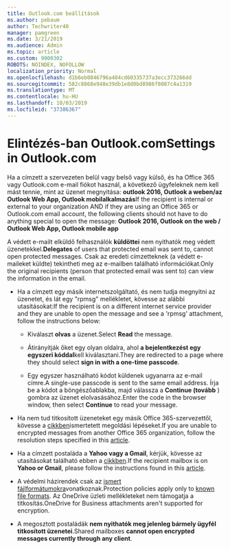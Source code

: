 ```yaml
---
title: Outlook.com beállítások
ms.author: pebaum
author: Techwriter40
manager: pamgreen
ms.date: 3/21/2019
ms.audience: Admin
ms.topic: article
ms.custom: 9000302
ROBOTS: NOINDEX, NOFOLLOW
localization_priority: Normal
ms.openlocfilehash: d1b6eb0846796a484cd60335737a3ecc373266dd
ms.sourcegitcommit: 582c8868e948e39db1e8d0bd8986f8087c4a1319
ms.translationtype: MT
ms.contentlocale: hu-HU
ms.lasthandoff: 10/03/2019
ms.locfileid: "37386367"
---
```

# <a name="settings-in-outlookcom"></a><span data-ttu-id="86bb0-102">Elintézés-ban Outlook.com</span><span class="sxs-lookup"><span data-stu-id="86bb0-102">Settings in Outlook.com</span></span>

<span data-ttu-id="86bb0-103">Ha a címzett a szervezeten belül vagy belső vagy külső, és ha Office 365 vagy Outlook.com e-mail fiókot használ, a következő ügyfeleknek nem kell mást tennie, mint az üzenet megnyitása: **outlook 2016, Outlook a weben/az Outlook Web App, Outlook mobilalkalmazás**</span><span class="sxs-lookup"><span data-stu-id="86bb0-103">If the recipient is internal or external to your organization AND if they are using an Office 365 or Outlook.com email account, the following clients should not have to do anything special to open the message: **Outlook 2016, Outlook on the web / Outlook Web App, Outlook mobile app**</span></span>

<span data-ttu-id="86bb0-104">A védett e-mailt elküldő felhasználók **küldöttei** nem nyithatók meg védett üzenetekkel.</span><span class="sxs-lookup"><span data-stu-id="86bb0-104">**Delegates** of users that protected email was sent to, cannot open protected messages.</span></span> <span data-ttu-id="86bb0-105">Csak az eredeti címzetteknek (a védett e-maileket küldte) tekintheti meg az e-mailben található információkat.</span><span class="sxs-lookup"><span data-stu-id="86bb0-105">Only the original recipients (person that protected email was sent to) can view the information in the email.</span></span>

- <span data-ttu-id="86bb0-106">Ha a címzett egy másik internetszolgáltató, és nem&nbsp;tudja megnyitni az üzenetet, és lát egy "rpmsg" mellékletet, kövesse az alábbi utasításokat:</span><span class="sxs-lookup"><span data-stu-id="86bb0-106">If the recipient is on a different internet service provider and they are&nbsp;unable to open the message and see a 'rpmsg' attachment, follow the instructions below:</span></span>
    
    - <span data-ttu-id="86bb0-107">Kiválaszt **olvas** a üzenet.</span><span class="sxs-lookup"><span data-stu-id="86bb0-107">Select **Read** the message.</span></span>
    
    - <span data-ttu-id="86bb0-108">Átirányítják őket egy olyan oldalra, ahol **a bejelentkezést egy egyszeri kóddal**kell kiválasztani.</span><span class="sxs-lookup"><span data-stu-id="86bb0-108">They are redirected to a page where they should select **sign in with a one-time passcode**.</span></span>
    
    - <span data-ttu-id="86bb0-109">Egy egyszer használható kódot küldenek ugyanarra az e-mail címre.</span><span class="sxs-lookup"><span data-stu-id="86bb0-109">A single-use passcode is sent to the same email address.</span></span> <span data-ttu-id="86bb0-110">Írja be a kódot a böngészőablakba, majd válassza a **Continue (tovább** ) gombra az üzenet elolvasásához.</span><span class="sxs-lookup"><span data-stu-id="86bb0-110">Enter the code in the browser window, then select **Continue** to read your message.</span></span>

- <span data-ttu-id="86bb0-111">Ha nem tud titkosított üzeneteket egy másik Office 365-szervezettől, kövesse a [cikkben](https://support.office.com/article/known-issues-opening-irm-protected-emails-sent-from-users-in-other-office-365-organizations-0dec0593-a05d-4aa2-8445-9311ebab3164)ismertetett megoldási lépéseket.</span><span class="sxs-lookup"><span data-stu-id="86bb0-111">If you are unable to encrypted messages from another Office 365 organization, follow the resolution steps specified in this [article](https://support.office.com/article/known-issues-opening-irm-protected-emails-sent-from-users-in-other-office-365-organizations-0dec0593-a05d-4aa2-8445-9311ebab3164).</span></span>

- <span data-ttu-id="86bb0-112">Ha a címzett postaláda a **Yahoo vagy a Gmail**, kérjük, kövesse az</span> utasításokat található ebben a [cikkben](https://support.office.com/article/how-do-i-open-a-protected-message-1157a286-8ecc-4b1e-ac43-2a608fbf3098).</span><span class="sxs-lookup"><span data-stu-id="86bb0-112">If the recipient mailbox is on **Yahoo or Gmail**, please follow the instructions</span> found in this [article](https://support.office.com/article/how-do-i-open-a-protected-message-1157a286-8ecc-4b1e-ac43-2a608fbf3098).</span></span>

- <span data-ttu-id="86bb0-113">A védelmi házirendek csak az [ismert fájlformátumokra](https://docs.microsoft.com/azure/information-protection/rms-client/client-admin-guide-file-types)vonatkoznak.</span><span class="sxs-lookup"><span data-stu-id="86bb0-113">Protection policies apply only to [known file formats](https://docs.microsoft.com/azure/information-protection/rms-client/client-admin-guide-file-types).</span></span> <span data-ttu-id="86bb0-114">Az OneDrive üzleti mellékleteket nem támogatja a titkosítás.</span><span class="sxs-lookup"><span data-stu-id="86bb0-114">OneDrive for Business attachments aren't supported for encryption.</span></span>

- <span data-ttu-id="86bb0-115">A megosztott postaládák **nem nyithatók meg jelenleg bármely ügyfél titkosított üzenetei**.</span><span class="sxs-lookup"><span data-stu-id="86bb0-115">Shared mailboxes **cannot open encrypted messages currently through any client**.</span></span> 
